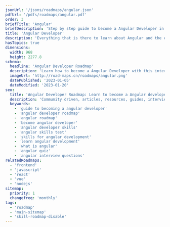 ```yaml
---
jsonUrl: '/jsons/roadmaps/angular.json'
pdfUrl: '/pdfs/roadmaps/angular.pdf'
order: 3
briefTitle: 'Angular'
briefDescription: 'Step by step guide to become a Angular Developer in 2023'
title: 'Angular Developer'
description: 'Everything that is there to learn about Angular and the ecosystem in 2023.'
hasTopics: true
dimensions:
  width: 968
  height: 2277.8
schema:
  headline: 'Angular Developer Roadmap'
  description: 'Learn how to become a Angular Developer with this interactive step by step guide in 2023. We also have resources and short descriptions attached to the roadmap items so you can get everything you want to learn in one place.'
  imageUrl: 'http://road-maps.cn/roadmaps/angular.png'
  datePublished: '2023-01-05'
  dateModified: '2023-01-20'
seo:
  title: 'Angular Developer Roadmap: Learn to become a Angular developer'
  description: 'Community driven, articles, resources, guides, interview questions, quizzes for angular development. Learn to become a modern Angular developer by following the steps, skills, resources and guides listed in this roadmap.'
  keywords:
    - 'guide to becoming a angular developer'
    - 'angular developer roadmap'
    - 'angular roadmap'
    - 'become angular developer'
    - 'angular developer skills'
    - 'angular skills test'
    - 'skills for angular development'
    - 'learn angular development'
    - 'what is angular'
    - 'angular quiz'
    - 'angular interview questions'
relatedRoadmaps:
  - 'frontend'
  - 'javascript'
  - 'react'
  - 'vue'
  - 'nodejs'
sitemap:
  priority: 1
  changefreq: 'monthly'
tags:
  - 'roadmap'
  - 'main-sitemap'
  - 'skill-roadmap-disable'
---
```

